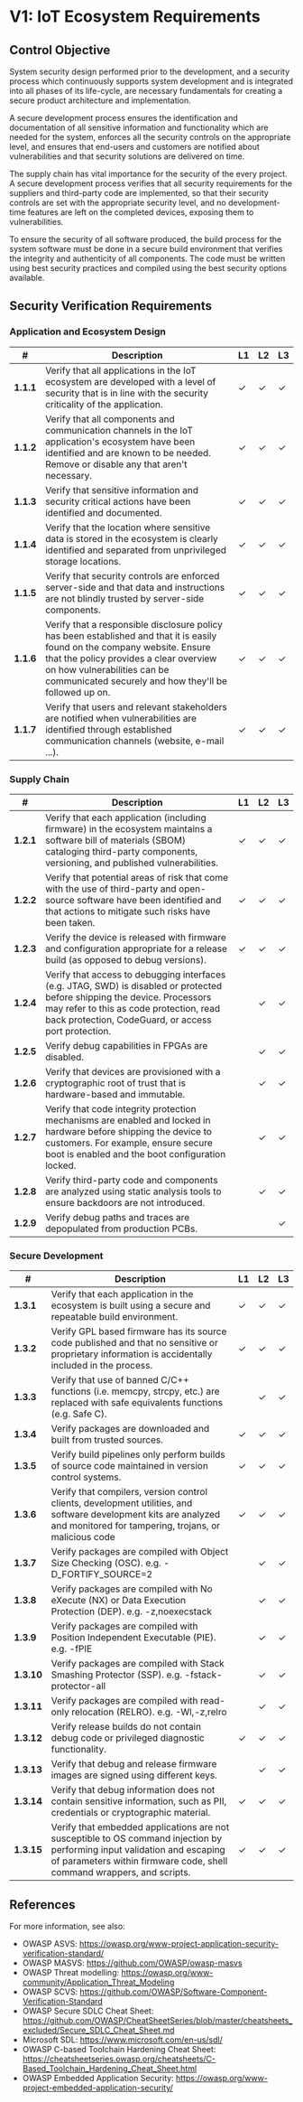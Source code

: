 # V1: IoT Ecosystem Requirements

## Control Objective

System security design performed prior to the development, and a security process which continuously supports system development and is integrated into all phases of its life-cycle,  are necessary fundamentals for creating a secure product architecture and implementation.

A secure development process ensures the identification and documentation of all sensitive information and functionality which are needed for the system, enforces all the security controls on the appropriate level, and ensures that end-users and customers are notified about vulnerabilities and that security solutions are delivered on time.

The supply chain has vital importance for the security of the every project. A secure development process verifies that all security requirements for the suppliers and third-party code are implemented, so that their security controls are set with the appropriate security level, and no development-time features are left on the completed devices, exposing them to vulnerabilities.

To ensure the security of all software produced, the build process for the system software must be done in a secure build environment that verifies the integrity and authenticity of all components. The code must be written using best security practices and compiled using the best security options available.

## Security Verification Requirements

### Application and Ecosystem Design

| # | Description | L1 | L2 | L3 |
| -- | ---------------------- | - | - | - |
| **1.1.1** | Verify that all applications in the IoT ecosystem are developed with a level of security that is in line with the security criticality of the application. | ✓ | ✓ | ✓ |
| **1.1.2** | Verify that all components and communication channels in the IoT application's ecosystem have been identified and are known to be needed. Remove or disable any that aren't necessary. | ✓ | ✓ | ✓ |
| **1.1.3** | Verify that sensitive information and security critical actions have been identified and documented. | ✓ | ✓ | ✓ |
| **1.1.4** | Verify that the location where sensitive data is stored in the ecosystem is clearly identified and separated from unprivileged storage locations. | ✓ | ✓ | ✓ |
| **1.1.5** | Verify that security controls are enforced server-side and that data and instructions are not blindly trusted by server-side components. | ✓ | ✓ | ✓ |
| **1.1.6** | Verify that a responsible disclosure policy has been established and that it is easily found on the company website. Ensure that the policy provides a clear overview on how vulnerabilities can be communicated securely and how they'll be followed up on. | ✓ | ✓ | ✓ |
| **1.1.7** | Verify that users and relevant stakeholders are notified when vulnerabilities are identified through established communication channels (website, e-mail ...). | ✓ | ✓ | ✓ |


### Supply Chain
| # | Description | L1 | L2 | L3 |
| -- | ---------------------- | - | - | - |
| **1.2.1** | Verify that each application (including firmware) in the ecosystem maintains a software bill of materials (SBOM) cataloging third-party components, versioning, and published vulnerabilities. | ✓ | ✓ | ✓ |
| **1.2.2** | Verify that potential areas of risk that come with the use of third-party and open-source software have been identified and that actions to mitigate such risks have been taken. | ✓ | ✓ | ✓ |
| **1.2.3** | Verify the device is released with firmware and configuration appropriate for a release build (as opposed to debug versions). | ✓ | ✓ | ✓ |
| **1.2.4** | Verify that access to debugging interfaces (e.g. JTAG, SWD) is disabled or protected before shipping the device. Processors may refer to this as code protection, read back protection, CodeGuard, or access port protection. | | ✓ | ✓ |
| **1.2.5** | Verify debug capabilities in FPGAs are disabled. | | ✓ | ✓ |
| **1.2.6** | Verify that devices are provisioned with a cryptographic root of trust that is hardware-based and immutable. | | ✓ | ✓ |
| **1.2.7** | Verify that code integrity protection mechanisms are enabled and locked in hardware before shipping the device to customers. For example, ensure secure boot is enabled and the boot configuration locked. | | ✓ | ✓ |
| **1.2.8** | Verify third-party code and components are analyzed using static analysis tools to ensure backdoors are not introduced. | | ✓ | ✓ |
| **1.2.9** | Verify debug paths and traces are depopulated from production PCBs. | | | ✓ |

### Secure Development

| # | Description | L1 | L2 | L3 |
| -- | ---------------------- | - | - | - |
| **1.3.1** | Verify that each application in the ecosystem is built using a secure and repeatable build environment. | ✓ | ✓ | ✓ |
| **1.3.2** | Verify GPL based firmware has its source code published and that no sensitive or proprietary information is accidentally included in the process. | ✓ | ✓ | ✓ |
| **1.3.3** | Verify that use of banned C/C++ functions (i.e. memcpy, strcpy, etc.) are replaced with safe equivalents functions (e.g. Safe C). | | ✓ | ✓ |
| **1.3.4** | Verify packages are downloaded and built from trusted sources. | ✓ | ✓ | ✓ |
| **1.3.5** | Verify build pipelines only perform builds of source code maintained in version control systems. | ✓ | ✓ | ✓ |
| **1.3.6** | Verify that compilers, version control clients, development utilities, and software development kits are analyzed and monitored for tampering, trojans, or malicious code | ✓ | ✓ | ✓ |
| **1.3.7** | Verify packages are compiled with Object Size Checking (OSC). e.g. -D_FORTIFY_SOURCE=2 | | ✓ | ✓ |
| **1.3.8** | Verify packages are compiled with No eXecute (NX) or Data Execution Protection (DEP). e.g. -z,noexecstack | | ✓ | ✓ |
| **1.3.9** | Verify packages are compiled with Position Independent Executable (PIE). e.g. -fPIE | | ✓ | ✓ |
| **1.3.10** | Verify packages are compiled with Stack Smashing Protector (SSP). e.g. -fstack-protector-all | | ✓ | ✓ |
| **1.3.11** | Verify packages are compiled with read-only relocation (RELRO). e.g. -Wl,-z,relro | | ✓ | ✓ |
| **1.3.12** | Verify release builds do not contain debug code or privileged diagnostic functionality. | ✓ | ✓ | ✓ |
| **1.3.13** | Verify that debug and release firmware images are signed using different keys. | | ✓ | ✓ |
| **1.3.14** | Verify that debug information does not contain sensitive information, such as PII, credentials or cryptographic material. | ✓ | ✓ | ✓ |
| **1.3.15** | Verify that embedded applications are not susceptible to OS command injection by performing input validation and escaping of parameters within firmware code, shell command wrappers, and scripts. | ✓ | ✓ | ✓ |

## References
For more information, see also:

- OWASP ASVS: <https://owasp.org/www-project-application-security-verification-standard/>
- OWASP MASVS: <https://github.com/OWASP/owasp-masvs>
- OWASP Threat modelling: <https://owasp.org/www-community/Application_Threat_Modeling>
- OWASP SCVS: <https://github.com/OWASP/Software-Component-Verification-Standard>
- OWASP Secure SDLC Cheat Sheet: <https://github.com/OWASP/CheatSheetSeries/blob/master/cheatsheets_excluded/Secure_SDLC_Cheat_Sheet.md>
- Microsoft SDL: <https://www.microsoft.com/en-us/sdl/>
- OWASP C-based Toolchain Hardening Cheat Sheet: <https://cheatsheetseries.owasp.org/cheatsheets/C-Based_Toolchain_Hardening_Cheat_Sheet.html>
- OWASP Embedded Application Security: <https://owasp.org/www-project-embedded-application-security/>
